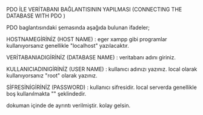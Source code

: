 PDO İLE VERİTABANI BAĞLANTISININ YAPILMASI (CONNECTING THE DATABASE WITH PDO )

PDO baglantısındaki şemasında aşağıda bulunan ifadeler;

HOSTNAMEGİRİNİZ (HOST NAME)          : eger xampp gibi programlar kullanıyorsanız genellikle "localhost" yazılacaktır.

VERİTABANIADIGİRİNİZ (DATABASE NAME) : veritabanı adını giriniz.

KULLANICIADINIGİRİNİZ (USER NAME)    : kullanıcı adınızı yazınız. local olarak kullanıyorsanız  "root" olarak yazınız.

SİFRESİNİGİRİNİZ (PASSWORD)          : kullanıcı sifresidir.  local serverda genellikle boş kullanılmakta "" şeklindedir.

dokuman içinde de ayrıntı verilmiştir. kolay gelsin.
